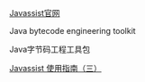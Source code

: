 [Javassist官网](https://github.com/jboss-javassist/javassist)


Java bytecode engineering toolkit

Java字节码工程工具包


[Javassist 使用指南（三）](https://www.jianshu.com/p/7803ffcc81c8)



